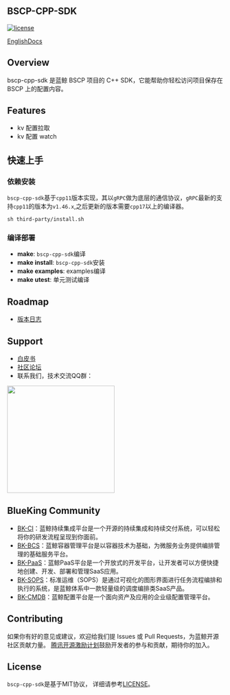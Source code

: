 ## BSCP-CPP-SDK

[![license](https://img.shields.io/badge/license-MIT-brightgreen.svg?style=flat)](https://github.com/TencentBlueKing/bscp-cpp-sdk/blob/master/LICENSE.txt)

[EnglishDocs](./README_EN.md)

## Overview

bscp-cpp-sdk 是蓝鲸 BSCP 项目的 C++ SDK，它能帮助你轻松访问项目保存在 BSCP 上的配置内容。

## Features

- kv 配置拉取
- kv 配置 watch

## 快速上手

### 依赖安装

`bscp-cpp-sdk`基于`cpp11`版本实现，其以`gRPC`做为底层的通信协议，`gRPC`最新的支持`cpp11`的版本为`v1.46.x`,之后更新的版本需要`cpp17`以上的编译器。

```shell
sh third-party/install.sh
```

### 编译部署

- **make**: `bscp-cpp-sdk`编译
- **make install**: `bscp-cpp-sdk`安装
- **make examples**: examples编译
- **make utest**: 单元测试编译

## Roadmap

* [版本日志](CHANGELOG.md)

## Support

- [白皮书](https://bk.tencent.com/docs)
- [社区论坛](https://bk.tencent.com/s-mart/community)
- 联系我们，技术交流QQ群：

<img src="https://github.com/Tencent/bk-PaaS/raw/master/docs/resource/img/bk_qq_group.png" width="250" hegiht="250" align=center />

## BlueKing Community

- [BK-CI](https://github.com/Tencent/bk-ci)：蓝鲸持续集成平台是一个开源的持续集成和持续交付系统，可以轻松将你的研发流程呈现到你面前。
- [BK-BCS](https://github.com/Tencent/bk-bcs)：蓝鲸容器管理平台是以容器技术为基础，为微服务业务提供编排管理的基础服务平台。
- [BK-PaaS](https://github.com/Tencent/bk-PaaS)：蓝鲸PaaS平台是一个开放式的开发平台，让开发者可以方便快捷地创建、开发、部署和管理SaaS应用。
- [BK-SOPS](https://github.com/Tencent/bk-sops)：标准运维（SOPS）是通过可视化的图形界面进行任务流程编排和执行的系统，是蓝鲸体系中一款轻量级的调度编排类SaaS产品。
- [BK-CMDB](https://github.com/Tencent/bk-cmdb)：蓝鲸配置平台是一个面向资产及应用的企业级配置管理平台。

## Contributing

如果你有好的意见或建议，欢迎给我们提 Issues 或 Pull Requests，为蓝鲸开源社区贡献力量。
[腾讯开源激励计划](https://opensource.tencent.com/contribution)鼓励开发者的参与和贡献，期待你的加入。

## License

`bscp-cpp-sdk`是基于MIT协议， 详细请参考[LICENSE](./LICENSE.txt)。
